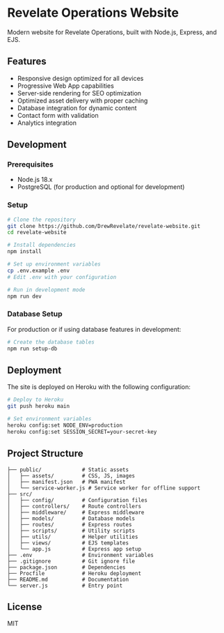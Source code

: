 # Revelate Operations Website

Modern website for Revelate Operations, built with Node.js, Express, and EJS.

## Features

- Responsive design optimized for all devices
- Progressive Web App capabilities
- Server-side rendering for SEO optimization
- Optimized asset delivery with proper caching
- Database integration for dynamic content
- Contact form with validation
- Analytics integration

## Development

### Prerequisites

- Node.js 18.x
- PostgreSQL (for production and optional for development)

### Setup

```bash
# Clone the repository
git clone https://github.com/DrewRevelate/revelate-website.git
cd revelate-website

# Install dependencies
npm install

# Set up environment variables
cp .env.example .env
# Edit .env with your configuration

# Run in development mode
npm run dev
```

### Database Setup

For production or if using database features in development:

```bash
# Create the database tables
npm run setup-db
```

## Deployment

The site is deployed on Heroku with the following configuration:

```bash
# Deploy to Heroku
git push heroku main

# Set environment variables
heroku config:set NODE_ENV=production
heroku config:set SESSION_SECRET=your-secret-key
```

## Project Structure

```
├── public/             # Static assets
│   ├── assets/         # CSS, JS, images
│   ├── manifest.json   # PWA manifest
│   └── service-worker.js # Service worker for offline support
├── src/
│   ├── config/         # Configuration files
│   ├── controllers/    # Route controllers
│   ├── middleware/     # Express middleware
│   ├── models/         # Database models
│   ├── routes/         # Express routes
│   ├── scripts/        # Utility scripts
│   ├── utils/          # Helper utilities
│   ├── views/          # EJS templates
│   └── app.js          # Express app setup
├── .env                # Environment variables
├── .gitignore          # Git ignore file
├── package.json        # Dependencies
├── Procfile            # Heroku deployment
├── README.md           # Documentation
└── server.js           # Entry point
```

## License

MIT
